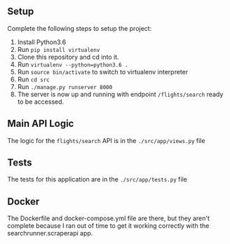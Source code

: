 ## Setup

Complete the following steps to setup the project: 
1) Install Python3.6 
2) Run `pip install virtualenv`
3) Clone this repository and cd into it. 
4) Run `virtualenv --python=python3.6 .`
5) Run `source bin/activate` to switch to virtualenv interpreter
6) Run `cd src`
7) Run `./manage.py runserver 8000`
8) The server is now up and running with endpoint `/flights/search` ready to be accessed. 

## Main API Logic

The logic for the `flights/search` API is in the `./src/app/views.py` file

## Tests

The tests for this application are in the `./src/app/tests.py` file

## Docker

The Dockerfile and docker-compose.yml file are there, but they aren't complete because I ran out of time to get it working correctly with the searchrunner.scraperapi app. 
